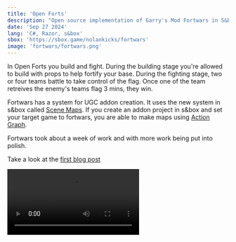 ```yaml
---
title: 'Open Forts'
description: "Open source implementation of Garry's Mod Fortwars in S&box"
date: 'Sep 27 2024'
lang: 'C#, Razor, s&box'
sbox: 'https://sbox.game/nolankicks/fortwars'
image: 'fortwars/fortwars.png'
---
```


In Open Forts you build and fight. During the building stage you're allowed to build with props to help fortify your base. During the fighting stage, two or four teams battle to take control of the flag. Once one of the team retreives the enemy's teams flag 3 mins, they win.

Fortwars has a system for UGC addon creation. It uses the new system in s&box called [Scene Maps](https://sbox.game/news/september-update-9209a15d/scene-maps). If you create an addon project in s&box and set your target game to fortwars, you are able to make maps using [Action Graph](https://sbox.game/news/action-graph).

Fortwars took about a week of work and with more work being put into polish.

Take a look at the [first blog post](/blog/fortwarsdevblog1)

<Video src="../fortwars/fortwarsvid.mp4" />
<Img src="../fortwars/fortwarsimg.png" />